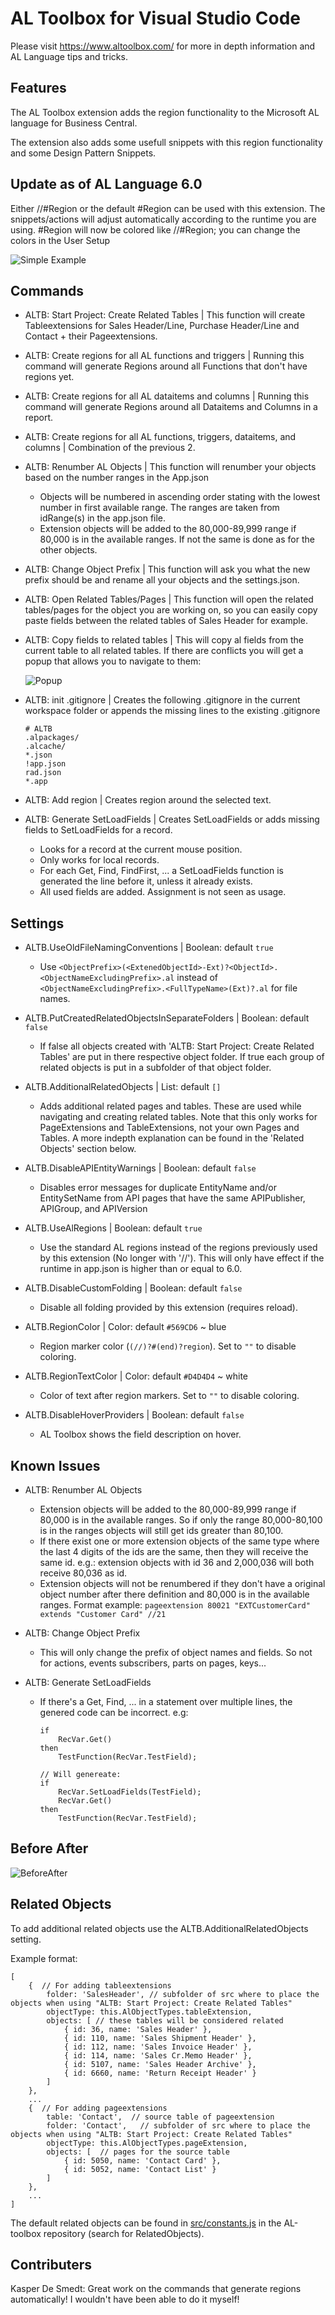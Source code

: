 # AL Toolbox for Visual Studio Code

Please visit https://www.altoolbox.com/ for more in depth information and AL Language tips and tricks.

## Features

The AL Toolbox extension adds the region functionality to the Microsoft AL language for Business Central.

The extension also adds some usefull snippets with this region functionality and some Design Pattern Snippets.

## Update as of AL Language 6.0

Either //#Region or the default #Region can be used with this extension. The snippets/actions will adjust automatically according to the runtime you are using.
#Region will now be colored like //#Region; you can change the colors in the User Setup

![Simple Example](resources/SimpleExample.gif)

## Commands

- ALTB: Start Project: Create Related Tables | This function will create Tableextensions for Sales Header/Line, Purchase Header/Line and Contact + their Pageextensions.

- ALTB: Create regions for all AL functions and triggers | Running this command will generate Regions around all Functions that don't have regions yet.

- ALTB: Create regions for all AL dataitems and columns | Running this command will generate Regions around all Dataitems and Columns in a report.

- ALTB: Create regions for all AL functions, triggers, dataitems, and columns | Combination of the previous 2.

- ALTB: Renumber AL Objects | This function will renumber your objects based on the number ranges in the App.json
    - Objects will be numbered in ascending order stating with the lowest number in first available range. The ranges are taken from idRange(s) in the app.json file.
    - Extension objects will be added to the 80,000-89,999 range if 80,000 is in the available ranges. If not the same is done as for the other objects.

- ALTB: Change Object Prefix | This function will ask you what the new prefix should be and rename all your objects and the settings.json.

- ALTB: Open Related Tables/Pages | This function will open the related tables/pages for the object you are working on, so you can easily copy paste fields between the related tables of Sales Header for example.

- ALTB: Copy fields to related tables | This will copy al fields from the current table to all related tables. If there are conflicts you will get a popup that allows you to navigate to them:

    ![Popup](resources/CopyFieldConflictPopup.png)
- ALTB: init .gitignore | Creates the following .gitignore in the current workspace folder or appends the missing lines to the existing .gitignore
    ```
    # ALTB
    .alpackages/
    .alcache/
    *.json
    !app.json
    rad.json
    *.app
    ```

- ALTB: Add region | Creates region around the selected text.
- ALTB: Generate SetLoadFields | Creates SetLoadFields or adds missing fields to SetLoadFields for a record.
    - Looks for a record at the current mouse position.
    - Only works for local records.
    - For each Get, Find, FindFirst, ... a SetLoadFields function is generated the line before it, unless it already exists.
    - All used fields are added. Assignment is not seen as usage.

## Settings

- ALTB.UseOldFileNamingConventions | Boolean: default `true`
    - Use `<ObjectPrefix>(<ExtenedObjectId>-Ext)?<ObjectId>.<ObjectNameExcludingPrefix>.al` instead of `<ObjectNameExcludingPrefix>.<FullTypeName>(Ext)?.al` for file names.

- ALTB.PutCreatedRelatedObjectsInSeparateFolders | Boolean: default `false`
    - If false all objects created with 'ALTB: Start Project: Create Related Tables' are put in there respective object folder. If true each group of related objects is put in a subfolder of that object folder.

- ALTB.AdditionalRelatedObjects | List: default `[]`
    - Adds additional related pages and tables. These are used while navigating and creating related tables.
    Note that this only works for PageExtensions and TableExtensions, not your own Pages and Tables.
    A more indepth explanation can be found in the 'Related Objects' section below.

- ALTB.DisableAPIEntityWarnings | Boolean: default `false`
    - Disables error messages for duplicate EntityName and/or EntitySetName from API pages that have the same APIPublisher, APIGroup, and APIVersion
    
- ALTB.UseAlRegions | Boolean: default `true`
    - Use the standard AL regions instead of the regions previously used by this extension (No longer with '//'). This will only have effect if the runtime in app.json is higher than or equal to 6.0.

- ALTB.DisableCustomFolding | Boolean: default `false`
    - Disable all folding provided by this extension (requires reload).

- ALTB.RegionColor | Color: default `#569CD6` ~ blue
    - Region marker color (`(//)?#(end)?region`). Set to `""` to disable coloring.

- ALTB.RegionTextColor | Color: default `#D4D4D4` ~ white
    - Color of text after region markers. Set to `""` to disable coloring.

- ALTB.DisableHoverProviders | Boolean: default `false`
    - AL Toolbox shows the field description on hover.

## Known Issues

- ALTB: Renumber AL Objects
  - Extension objects will be added to the 80,000-89,999 range if 80,000 is in the available ranges.
  So if only the range 80,000-80,100 is in the ranges objects will still get ids greater than 80,100.
  - If there exist one or more extension objects of the same type where the last 4 digits of the ids are the same,
  then they will receive the same id. e.g.: extension objects with id 36 and 2,000,036 will both receive 80,036 as id.
  - Extension objects will not be renumbered if they don't have a original object number after there definition and 80,000 is in the available ranges.
  Format example: `pageextension 80021 "EXTCustomerCard" extends "Customer Card" //21`

- ALTB: Change Object Prefix
    - This will only change the prefix of object names and fields.
    So not for actions, events subscribers, parts on pages, keys...

- ALTB: Generate SetLoadFields
    - If there's a Get, Find, ... in a statement over multiple lines, the genered code can be incorrect. e.g:
        ```
        if
            RecVar.Get()
        then
            TestFunction(RecVar.TestField);

        // Will genereate:
        if
            RecVar.SetLoadFields(TestField);
            RecVar.Get()
        then
            TestFunction(RecVar.TestField);
        ```
    
## Before After
![BeforeAfter](resources/BeforeAfter.png)

## Related Objects

To add additional related objects use the ALTB.AdditionalRelatedObjects setting.

Example format:
```
[
    {  // For adding tableextensions
        folder: 'SalesHeader', // subfolder of src where to place the objects when using "ALTB: Start Project: Create Related Tables"
        objectType: this.AlObjectTypes.tableExtension,
        objects: [ // these tables will be considered related
            { id: 36, name: 'Sales Header' },
            { id: 110, name: 'Sales Shipment Header' },
            { id: 112, name: 'Sales Invoice Header' },
            { id: 114, name: 'Sales Cr.Memo Header' },
            { id: 5107, name: 'Sales Header Archive' },
            { id: 6660, name: 'Return Receipt Header' }
        ]
    },
    ...
    {  // For adding pageextensions
        table: 'Contact',  // source table of pageextension
        folder: 'Contact',   // subfolder of src where to place the objects when using "ALTB: Start Project: Create Related Tables"
        objectType: this.AlObjectTypes.pageExtension,
        objects: [  // pages for the source table
            { id: 5050, name: 'Contact Card' },
            { id: 5052, name: 'Contact List' }
        ]
    },
    ...
]
```
The default related objects can be found in [src/constants.js](https://github.com/BartPermentier/al-toolbox/blob/master/src/constants.js) in the AL-toolbox repository (search for RelatedObjects).

## Contributers

Kasper De Smedt: Great work on the commands that generate regions automatically! I wouldn't have been able to do it myself!

